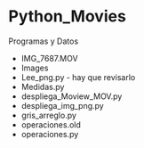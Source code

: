 # Python_Movies

Programas  y Datos

* IMG_7687.MOV
* Images
* Lee_png.py              - hay que revisarlo
* Medidas.py
* despliega_Moview_MOV.py
* despliega_img_png.py
* gris_arreglo.py
* operaciones.old
* operaciones.py

